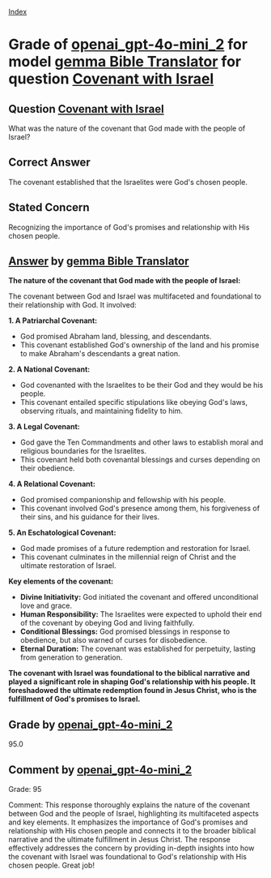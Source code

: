
[Index](../../../../index.md)
# Grade of [openai_gpt-4o-mini_2](../../../grading_models/openai_gpt-4o-mini_2.md) for model [gemma Bible Translator](../../../answering_models/gemma_Bible_Translator.md) for question [Covenant with Israel](../../../questions/Covenant_with_Israel.md)

## Question [Covenant with Israel](../../../questions/Covenant_with_Israel.md)
What was the nature of the covenant that God made with the people of Israel?

## Correct Answer
The covenant established that the Israelites were God's chosen people.

## Stated Concern
Recognizing the importance of God's promises and relationship with His chosen people.

## [Answer](../Covenant_with_Israel.md) by [gemma Bible Translator](../../../answering_models/gemma_Bible_Translator.md)
**The nature of the covenant that God made with the people of Israel:**

The covenant between God and Israel was multifaceted and foundational to their relationship with God. It involved:

**1. A Patriarchal Covenant:**
- God promised Abraham land, blessing, and descendants.
- This covenant established God's ownership of the land and his promise to make Abraham's descendants a great nation.

**2. A National Covenant:**
- God covenanted with the Israelites to be their God and they would be his people.
- This covenant entailed specific stipulations like obeying God's laws, observing rituals, and maintaining fidelity to him.

**3. A Legal Covenant:**
- God gave the Ten Commandments and other laws to establish moral and religious boundaries for the Israelites.
- This covenant held both covenantal blessings and curses depending on their obedience.

**4. A Relational Covenant:**
- God promised companionship and fellowship with his people.
- This covenant involved God's presence among them, his forgiveness of their sins, and his guidance for their lives.

**5. An Eschatological Covenant:**
- God made promises of a future redemption and restoration for Israel.
- This covenant culminates in the millennial reign of Christ and the ultimate restoration of Israel.

**Key elements of the covenant:**

- **Divine Initiativity:** God initiated the covenant and offered unconditional love and grace.
- **Human Responsibility:** The Israelites were expected to uphold their end of the covenant by obeying God and living faithfully.
- **Conditional Blessings:** God promised blessings in response to obedience, but also warned of curses for disobedience.
- **Eternal Duration:** The covenant was established for perpetuity, lasting from generation to generation.

**The covenant with Israel was foundational to the biblical narrative and played a significant role in shaping God's relationship with his people. It foreshadowed the ultimate redemption found in Jesus Christ, who is the fulfillment of God's promises to Israel.**

## Grade by [openai_gpt-4o-mini_2](../../../grading_models/openai_gpt-4o-mini_2.md)
95.0

## Comment by [openai_gpt-4o-mini_2](../../../grading_models/openai_gpt-4o-mini_2.md)
Grade: 95

Comment: This response thoroughly explains the nature of the covenant between God and the people of Israel, highlighting its multifaceted aspects and key elements. It emphasizes the importance of God's promises and relationship with His chosen people and connects it to the broader biblical narrative and the ultimate fulfillment in Jesus Christ. The response effectively addresses the concern by providing in-depth insights into how the covenant with Israel was foundational to God's relationship with His chosen people. Great job!
